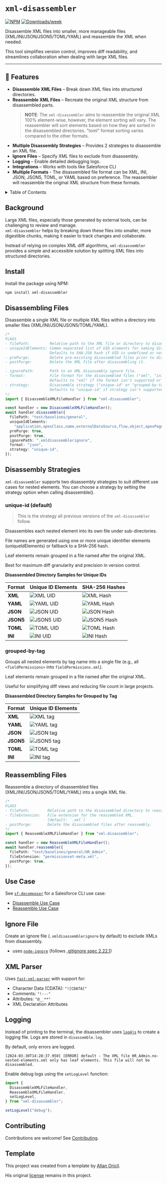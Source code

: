# `xml-disassembler`

[![NPM](https://img.shields.io/npm/v/xml-disassembler.svg?label=xml-disassembler)](https://www.npmjs.com/package/xml-disassembler) [![Downloads/week](https://img.shields.io/npm/dw/xml-disassembler.svg)](https://npmjs.org/package/xml-disassembler)

Disassemble XML files into smaller, more manageable files (XML/INI/JSON/JSON5/TOML/YAML) and reassemble the XML when needed.

This tool simplifies version control, improves diff readability, and streamlines collaboration when dealing with large XML files.

---

## 🚀 Features

- **Disassemble XML Files** – Break down XML files into structured directories.
- **Reassemble XML Files** – Recreate the original XML structure from disassembled parts.
  > **NOTE**: The `xml-disassembler` aims to reassemble the original XML 100% element-wise, however, the element sorting will vary. The reassembler will sort elements based on how they are sorted in the disassembled directories. "toml" format sorting varies compared to the other formats.
- **Multiple Disassembly Strategies** – Provides 2 strategies to disassemble an XML file.
- **Ignore Files** – Specify XML files to exclude from disassembly.
- **Logging** – Enable detailed debugging logs.
- **Integrations** – Works with tools like Salesforce CLI
- **Multiple Formats** - The disassembled file format can be XML, INI, JSON, JSON5, TOML, or YAML based on preference. The reassembler will reassemble the original XML structure from these formats.

<!-- TABLE OF CONTENTS -->
<details>
  <summary>Table of Contents</summary>

- [Background](#background)
- [Install](#install)
- [Disassembling Files](#disassembling-files)
- [Disassembly Strategies](#disassembly-strategies)
  - [unique-id (default)](#unique-id-default)
  - [grouped-by-tag](#grouped-by-tag)
- [Reassembling Files](#reassembling-files)
- [Use Case](#use-case)
- [Ignore File](#ignore-file)
- [XML Parser](#xml-parser)
- [Logging](#logging)
- [Contributing](#contributing)
- [Template](#template)
</details>

## Background

Large XML files, especially those generated by external tools, can be challenging to review and manage.  
`xml-disassembler` helps by breaking down these files into smaller, more digestible chunks, making it easier to track changes and collaborate.

Instead of relying on complex XML diff algorithms, `xml-disassembler` provides a simple and accessible solution by splitting XML files into structured directories.

## Install

Install the package using NPM:

```
npm install xml-disassembler
```

## Disassembling Files

Disassemble a single XML file or multiple XML files within a directory into smaller files (XML/INI/JSON/JSON5/TOML/YAML).

```typescript
/* 
FLAGS
- filePath:         Relative path to the XML file or directory to disassemble.
- uniqueIdElements: Comma-separated list of UID elements for naming disassembled files (nested elements).
                    Defaults to SHA-256 hash if UID is undefined or not found.
- prePurge:         Delete pre-existing disassembled files prior to disassembling the file.
- postPurge:        Delete the XML file after disassembling it.

- ignorePath:       Path to an XML disassembly ignore file.
- format:           File format for the disassembled files ("xml", "ini", "json", "json5", "toml", "yaml")
                    Defaults to "xml" if the format isn't supported or provided.
- strategy:         Disassemble strategy ("unique-id" or "grouped-by-tag")
                    Defaults to "unique-id" if strategy isn't supported or provided.
*/
import { DisassembleXMLFileHandler } from "xml-disassembler";

const handler = new DisassembleXMLFileHandler();
await handler.disassemble({
  filePath: "test/baselines/general",
  uniqueIdElements:
    "application,apexClass,name,externalDataSource,flow,object,apexPage,recordType,tab,field",
  prePurge: true,
  postPurge: true,
  ignorePath: ".xmldisassemblerignore",
  format: "json",
  strategy: "unique-id",
});
```

## Disassembly Strategies

`xml-disassembler` supports two disassembly strategies to suit different use cases for nested elements. You can choose a strategy by setting the strategy option when calling disassemble().

### unique-id (default)

> This is the strategy all previous versions of the `xml-disassembler` follow.

Disassembles each nested element into its own file under sub-directories.

File names are generated using one or more unique identifier elements (uniqueIdElements) or fallback to a SHA-256 hash.

Leaf elements remain grouped in a file named after the original XML.

Best for maximum diff granularity and precision in version control.

**Disassembled Directory Samples for Unique IDs**

| Format    | Unique ID Elements                                                                                                       | SHA-256 Hashes                                                                                                                   |
| --------- | ------------------------------------------------------------------------------------------------------------------------ | -------------------------------------------------------------------------------------------------------------------------------- |
| **XML**   | ![XML UID](https://raw.githubusercontent.com/mcarvin8/xml-disassembler/main/.github/images/disassembled.png)<br>         | ![XML Hash](https://raw.githubusercontent.com/mcarvin8/xml-disassembler/main/.github/images/disassembled-hashes.png)<br>         |
| **YAML**  | ![YAML UID](https://raw.githubusercontent.com/mcarvin8/xml-disassembler/main/.github/images/disassembled-yaml.png)<br>   | ![YAML Hash](https://raw.githubusercontent.com/mcarvin8/xml-disassembler/main/.github/images/disassembled-hashes-yaml.png)<br>   |
| **JSON**  | ![JSON UID](https://raw.githubusercontent.com/mcarvin8/xml-disassembler/main/.github/images/disassembled-json.png)<br>   | ![JSON Hash](https://raw.githubusercontent.com/mcarvin8/xml-disassembler/main/.github/images/disassembled-hashes-json.png)<br>   |
| **JSON5** | ![JSON5 UID](https://raw.githubusercontent.com/mcarvin8/xml-disassembler/main/.github/images/disassembled-json5.png)<br> | ![JSON5 Hash](https://raw.githubusercontent.com/mcarvin8/xml-disassembler/main/.github/images/disassembled-hashes-json5.png)<br> |
| **TOML**  | ![TOML UID](https://raw.githubusercontent.com/mcarvin8/xml-disassembler/main/.github/images/disassembled-toml.png)<br>   | ![TOML Hash](https://raw.githubusercontent.com/mcarvin8/xml-disassembler/main/.github/images/disassembled-hashes-toml.png)<br>   |
| **INI**   | ![INI UID](https://raw.githubusercontent.com/mcarvin8/xml-disassembler/main/.github/images/disassembled-ini.png)<br>     | ![INI Hash](https://raw.githubusercontent.com/mcarvin8/xml-disassembler/main/.github/images/disassembled-hashes-ini.png)<br>     |

### grouped-by-tag

Groups all nested elements by tag name into a single file (e.g., all `<fieldPermissions>` into `fieldPermissions.xml`).

Leaf elements remain grouped in a file named after the original XML.

Useful for simplifying diff views and reducing file count in large projects.

**Disassembled Directory Samples for Grouped by Tag**

| Format    | Unique ID Elements                                                                                                            |
| --------- | ----------------------------------------------------------------------------------------------------------------------------- |
| **XML**   | ![XML tag](https://raw.githubusercontent.com/mcarvin8/xml-disassembler/main/.github/images/disassembled-tags.png)<br>         |
| **YAML**  | ![YAML tag](https://raw.githubusercontent.com/mcarvin8/xml-disassembler/main/.github/images/disassembled-tags-yaml.png)<br>   |
| **JSON**  | ![JSON tag](https://raw.githubusercontent.com/mcarvin8/xml-disassembler/main/.github/images/disassembled-tags-json.png)<br>   |
| **JSON5** | ![JSON5 tag](https://raw.githubusercontent.com/mcarvin8/xml-disassembler/main/.github/images/disassembled-tags-json5.png)<br> |
| **TOML**  | ![TOML tag](https://raw.githubusercontent.com/mcarvin8/xml-disassembler/main/.github/images/disassembled-tags-toml.png)<br>   |
| **INI**   | ![INI tag](https://raw.githubusercontent.com/mcarvin8/xml-disassembler/main/.github/images/disassembled-tags-ini.png)<br>     |

## Reassembling Files

Reassemble a directory of disassembled files (XML/INI/JSON/JSON5/TOML/YAML) into a single XML file.

```typescript
/* 
FLAGS
- filePath:        Relative path to the disassembled directory to reassemble.
- fileExtension:   File extension for the reassembled XML.
                   [default: `.xml`]
- postPurge:       Delete the disassembled files after reassembly.
*/
import { ReassembleXMLFileHandler } from "xml-disassembler";

const handler = new ReassembleXMLFileHandler();
await handler.reassemble({
  filePath: "test/baselines/general/HR_Admin",
  fileExtension: "permissionset-meta.xml",
  postPurge: true,
});
```

## Use Case

See [`sf-decomposer`](https://github.com/mcarvin8/sf-decomposer) for a Salesforce CLI use case:

- [Disassemble Use Case](https://github.com/mcarvin8/sf-decomposer/blob/main/src/service/decomposeFileHandler.ts)
- [Reassemble Use Case](https://github.com/mcarvin8/sf-decomposer/blob/main/src/service/recomposeFileHandler.ts)

## Ignore File

Create an ignore file (`.xmldisassemblerignore` by default) to exclude XMLs from disassembly.

- uses [`node-ignore`](https://github.com/kaelzhang/node-ignore) (follows [.gitignore spec 2.22.1](https://git-scm.com/docs/gitignore))

## XML Parser

Uses [`fast-xml-parser`](https://github.com/NaturalIntelligence/fast-xml-parser) with support for:

- Character Data (CDATA): `"![CDATA["`
- Comments: `"!---"`
- Attributes: `"@__**"`
- XML Declaration Attributes

## Logging

Instead of printing to the terminal, the disassembler uses [`log4js`](https://github.com/log4js-node/log4js-node) to create a logging file. Logs are stored in `disassemble.log`.

By default, only errors are logged.

```
[2024-03-30T14:28:37.950] [ERROR] default - The XML file HR_Admin.no-nested-elements.xml only has leaf elements. This file will not be disassembled.
```

Enable debug logs using the `setLogLevel` function:

```typescript
import {
  DisassembleXMLFileHandler,
  ReassembleXMLFileHandler,
  setLogLevel,
} from "xml-disassembler";

setLogLevel("debug");
```

## Contributing

Contributions are welcome! See [Contributing](https://github.com/mcarvin8/xml-disassembler/blob/main/CONTRIBUTING.md).

## Template

This project was created from a template by [Allan Oricil](https://github.com/AllanOricil).

His original [license](https://github.com/AllanOricil/js-template/blob/main/LICENSE) remains in this project.

